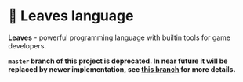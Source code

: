 # :leaves: Leaves language
**Leaves** - powerful programming language with builtin tools for game developers.

**`master` branch of this project is deprecated. In near future it will be replaced by newer implementation, see [this branch](https://github.com/AndrewRublyov/Leaves/tree/fsharp-parser) for more details.**
